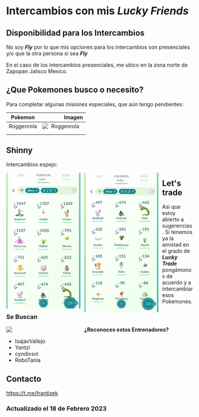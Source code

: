 # Intercambios con mis ___Lucky Friends___

## Disponibilidad para los Intercambios

No soy ___Fly___ por lo que mis opciones para los intercambios son presenciales y/o que la otra persona si sea ___Fly___

En el caso de los intercambios presenciales, me ubico en la zona norte de Zapopan Jalisco Mexico.

## ¿Que Pokemones busco o necesito?

Para completar algunas misiones especiales, que aún tengo pendientes:

| Pokemon  | Imagen                                                                                                                                          |
| -------- | -------------------------------------------------------------------------------------------------------------------------------------------------:|
| Roggenrola | <img src="https://www.serebii.net/Shiny/SWSH/524.png" alt="Roggenrola" style="float: left; margin-right: 10px;" width="100" /> |
|  |  |
|  |  |


## Shinny

Intercambios espejo:

<img src="https://github.com/frantizek/frantizek/blob/main/templates/PokemonGo/images/1676752600575.jpg?raw=true" alt=" " style="float: left; margin-right: 10px;" width="200" />
<img src="https://github.com/frantizek/frantizek/blob/main/templates/PokemonGo/images/1676752600602.jpg?raw=true" alt=" " style="float: left; margin-right: 10px;" width="200" />


## Let's trade

Asi que estoy abierto a sugerencias.
Si tenemos ya la amistad en el grado de ___Lucky Trade___ pongámonos de acuerdo y a intercambiar esos Pokemones.


### Se Buscan

<img src="https://img.freepik.com/premium-vector/wanted-vintage-western-poster_176411-3.jpg?raw=true" alt=" " style="float: left; margin-right: 10px;" width="200" />

**¿Reconoces estos Entrenadores?**

- IsajavVallejo
- Yantzi
- cyndixsol
- RoboTania



## Contacto

https://t.me/frantizek

### Actualizado el 18 de Febrero 2023 
